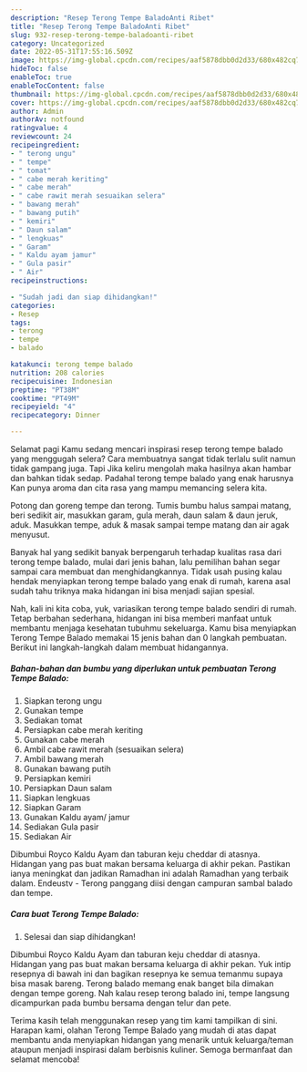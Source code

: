```yaml
---
description: "Resep Terong Tempe BaladoAnti Ribet"
title: "Resep Terong Tempe BaladoAnti Ribet"
slug: 932-resep-terong-tempe-baladoanti-ribet
category: Uncategorized
date: 2022-05-31T17:55:16.509Z
image: https://img-global.cpcdn.com/recipes/aaf5878dbb0d2d33/680x482cq70/terong-tempe-balado-foto-resep-utama.jpg
hideToc: false
enableToc: true
enableTocContent: false
thumbnail: https://img-global.cpcdn.com/recipes/aaf5878dbb0d2d33/680x482cq70/terong-tempe-balado-foto-resep-utama.jpg
cover: https://img-global.cpcdn.com/recipes/aaf5878dbb0d2d33/680x482cq70/terong-tempe-balado-foto-resep-utama.jpg
author: Admin
authorAv: notfound
ratingvalue: 4
reviewcount: 24
recipeingredient:
- " terong ungu"
- " tempe"
- " tomat"
- " cabe merah keriting"
- " cabe merah"
- " cabe rawit merah sesuaikan selera"
- " bawang merah"
- " bawang putih"
- " kemiri"
- " Daun salam"
- " lengkuas"
- " Garam"
- " Kaldu ayam jamur"
- " Gula pasir"
- " Air"
recipeinstructions:

- "Sudah jadi dan siap dihidangkan!"
categories:
- Resep
tags:
- terong
- tempe
- balado

katakunci: terong tempe balado 
nutrition: 208 calories
recipecuisine: Indonesian
preptime: "PT38M"
cooktime: "PT49M"
recipeyield: "4"
recipecategory: Dinner

---
```



Selamat pagi Kamu sedang mencari inspirasi resep terong tempe balado yang menggugah selera? Cara membuatnya sangat tidak terlalu sulit namun tidak gampang juga. Tapi Jika keliru mengolah maka hasilnya akan hambar dan bahkan tidak sedap. Padahal terong tempe balado yang enak harusnya Kan punya aroma dan cita rasa yang mampu memancing selera kita.


Potong dan goreng tempe dan terong. Tumis bumbu halus sampai matang, beri sedikit air, masukkan garam, gula merah, daun salam &amp; daun jeruk, aduk. Masukkan tempe, aduk &amp; masak sampai tempe matang dan air agak menyusut.

Banyak hal yang sedikit banyak berpengaruh terhadap kualitas rasa dari terong tempe balado, mulai dari jenis bahan, lalu pemilihan bahan segar sampai cara membuat dan menghidangkannya. Tidak usah pusing kalau hendak menyiapkan terong tempe balado yang enak di rumah, karena asal sudah tahu triknya maka hidangan ini bisa menjadi sajian spesial.


Nah, kali ini kita coba, yuk, variasikan terong tempe balado sendiri di rumah. Tetap berbahan sederhana, hidangan ini bisa memberi manfaat untuk membantu menjaga kesehatan tubuhmu sekeluarga. Kamu bisa menyiapkan Terong Tempe Balado memakai 15 jenis bahan dan 0 langkah pembuatan. Berikut ini langkah-langkah dalam membuat hidangannya.

<!--inarticleads1-->

##### Bahan-bahan dan bumbu yang diperlukan untuk pembuatan Terong Tempe Balado:

1. Siapkan  terong ungu
1. Gunakan  tempe
1. Sediakan  tomat
1. Persiapkan  cabe merah keriting
1. Gunakan  cabe merah
1. Ambil  cabe rawit merah (sesuaikan selera)
1. Ambil  bawang merah
1. Gunakan  bawang putih
1. Persiapkan  kemiri
1. Persiapkan  Daun salam
1. Siapkan  lengkuas
1. Siapkan  Garam
1. Gunakan  Kaldu ayam/ jamur
1. Sediakan  Gula pasir
1. Sediakan  Air


Dibumbui Royco Kaldu Ayam dan taburan keju cheddar di atasnya. Hidangan yang pas buat makan bersama keluarga di akhir pekan. Pastikan ianya meningkat dan jadikan Ramadhan ini adalah Ramadhan yang terbaik dalam. Endeustv - Terong panggang diisi dengan campuran sambal balado dan tempe. 

<!--inarticleads2-->

##### Cara buat Terong Tempe Balado:


1. Selesai dan siap dihidangkan!

Dibumbui Royco Kaldu Ayam dan taburan keju cheddar di atasnya. Hidangan yang pas buat makan bersama keluarga di akhir pekan. Yuk intip resepnya di bawah ini dan bagikan resepnya ke semua temanmu supaya bisa masak bareng. Terong balado memang enak banget bila dimakan dengan tempe goreng. Nah kalau resep terong balado ini, tempe langsung dicampurkan pada bumbu bersama dengan telur dan pete. 

Terima kasih telah menggunakan resep yang tim kami tampilkan di sini. Harapan kami, olahan Terong Tempe Balado yang mudah di atas dapat membantu anda menyiapkan hidangan yang menarik untuk keluarga/teman ataupun menjadi inspirasi dalam berbisnis kuliner. Semoga bermanfaat dan selamat mencoba!
